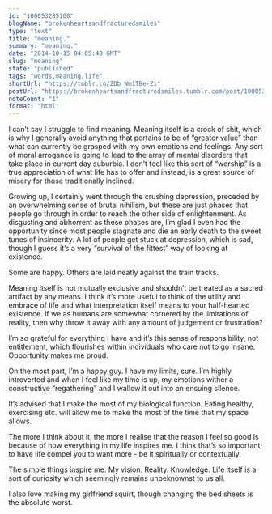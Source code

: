 ```yaml
---
id: "100053285100"
blogName: "brokenheartsandfracturedsmiles"
type: "text"
title: "meaning."
summary: "meaning."
date: "2014-10-15 04:05:48 GMT"
slug: "meaning"
state: "published"
tags: "words,meaning,life"
shortUrl: "https://tmblr.co/ZDb_Wm1TBe-Zi"
postUrl: "https://brokenheartsandfracturedsmiles.tumblr.com/post/100053285100/meaning"
noteCount: "1"
format: "html"
---
```


I can’t say I struggle to find meaning. Meaning itself is a crock of shit, which is why I generally avoid anything that pertains to be of “greater value” than what can currently be grasped with my own emotions and feelings. Any sort of moral arrogance is going to lead to the array of mental disorders that take place in current day suburbia. I don’t feel like this sort of “worship” is a true appreciation of what life has to offer and instead, is a great source of misery for those traditionally inclined. 

Growing up, I certainly went through the crushing depression, preceded by an overwhelming sense of brutal nihilism, but these are just phases that people go through in order to reach the other side of enlightenment. As disgusting and abhorrent as these phases are, I’m glad I even had the opportunity since most people stagnate and die an early death to the sweet tunes of insincerity. A lot of people get stuck at depression, which is sad, though I guess it’s a very “survival of the fittest” way of looking at existence.

Some are happy. Others are laid neatly against the train tracks. 

Meaning itself is not mutually exclusive and shouldn’t be treated as a sacred artifact by any means. I think it’s more useful to think of the utility and embrace of life and what interpretation itself means to your half-hearted existence. If we as humans are somewhat cornered by the limitations of reality, then why throw it away with any amount of judgement or frustration? 

I’m so grateful for everything I have and it’s this sense of responsibility, not entitlement, which flourishes within individuals who care not to go insane. Opportunity makes me proud. 

On the most part, I’m a happy guy. I have my limits, sure. I’m highly introverted and when I feel like my time is up, my emotions wither a constructive “regathering” and I wallow it out into an ensuing silence.

It’s advised that I make the most of my biological function. Eating healthy, exercising etc. will allow me to make the most of the time that my space allows. 

The more I think about it, the more I realise that the reason I feel so good is because of how everything in my life inspires me. I think that’s so important; to have life compel you to want more - be it spiritually or contextually. 

The simple things inspire me. My vision. Reality. Knowledge. Life itself is a sort of curiosity which seemingly remains unbeknownst to us all. 

I also love making my girlfriend squirt, though changing the bed sheets is the absolute worst.
